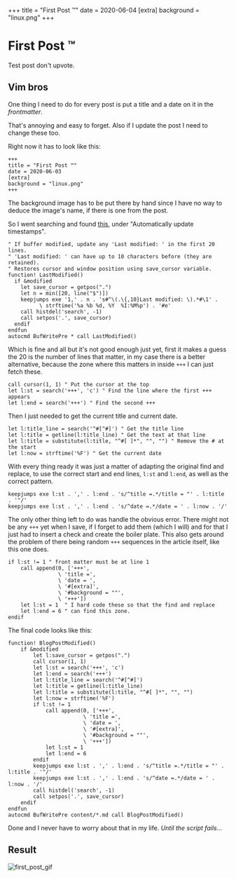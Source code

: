 +++
title = "First Post ™"
date = 2020-06-04
[extra]
background = "linux.png"
+++
# First Post ™

Test post don't upvote.

## Vim bros

One thing I need to do for every post is put a title and a date on it in the
_frontmatter_.

That's annoying and easy to forget. Also if I update the post I need to change
these too.

Right now it has to look like this:

```
+++
title = "First Post ™"
date = 2020-06-03
[extra]
background = "linux.png"
+++
```

The background image has to be put there by hand since I have no way to deduce
the image's name, if there is one from the post.

So I went searching and found [this][vimAutoDate], under "Automatically update
timestamps".

```vim
" If buffer modified, update any 'Last modified: ' in the first 20 lines.
" 'Last modified: ' can have up to 10 characters before (they are retained).
" Restores cursor and window position using save_cursor variable.
function! LastModified()
  if &modified
    let save_cursor = getpos(".")
    let n = min([20, line("$")])
    keepjumps exe '1,' . n . 's#^\(.\{,10}Last modified: \).*#\1' .
          \ strftime('%a %b %d, %Y  %I:%M%p') . '#e'
    call histdel('search', -1)
    call setpos('.', save_cursor)
  endif
endfun
autocmd BufWritePre * call LastModified()
```

Which is fine and all but it's not good enough just yet, first it makes a guess
the 20 is the number of lines that matter, in my case there is a better
alternative, because the zone where this matters in inside `+++` I can just
fetch these.

```vim
call cursor(1, 1) " Put the cursor at the top
let l:st = search('+++', 'c') " Find the line where the first +++ appears
let l:end = search('+++') " Find the second +++
```

Then I just needed to get the current title and current date.

```vim
let l:title_line = search('^#[^#]') " Get the title line
let l:title = getline(l:title_line) " Get the text at that line
let l:title = substitute(l:title, "^#[ ]*", "", "") " Remove the # at the start
let l:now = strftime('%F') " Get the current date
```

With every thing ready it was just a matter of adapting the original find and
replace, to use the correct start and end lines, `l:st` and `l:end`, as well as
the correct pattern.
```vim
keepjumps exe l:st . ',' . l:end . 's/^title =.*/title = "' . l:title . '"/'
keepjumps exe l:st . ',' . l:end . 's/^date =.*/date = ' . l:now . '/'
```

The only other thing left to do was handle the obvious error. There might not be
any `+++` yet when I save, if I forget to add them (which I will) and for that I
just had to insert a check and create the boiler plate. This also gets around
the problem of there being random `+++` sequences in the article itself, like
this one does.

```vim
if l:st != 1 " front matter must be at line 1
    call append(0, ['+++',
                \ 'title =',
                \ 'date = ',
                \ '#[extra]',
                \ '#background = ""',
                \ '+++'])
    let l:st = 1  " I hard code these so that the find and replace
    let l:end = 6 " can find this zone.
endif
```

The final code looks like this:

```vim
function! BlogPostModified()
    if &modified
        let l:save_cursor = getpos(".")
        call cursor(1, 1)
        let l:st = search('+++', 'c')
        let l:end = search('+++')
        let l:title_line = search('^#[^#]')
        let l:title = getline(l:title_line)
        let l:title = substitute(l:title, "^#[ ]*", "", "")
        let l:now = strftime('%F')
        if l:st != 1
            call append(0, ['+++',
                        \ 'title =',
                        \ 'date = ',
                        \ '#[extra]',
                        \ '#background = ""',
                        \ '+++'])
            let l:st = 1
            let l:end = 6
        endif
        keepjumps exe l:st . ',' . l:end . 's/^title =.*/title = "' . l:title . '"/'
        keepjumps exe l:st . ',' . l:end . 's/^date =.*/date = ' . l:now . '/'
        call histdel('search', -1)
        call setpos('.', save_cursor)
    endif
endfun
autocmd BufWritePre content/*.md call BlogPostModified()
```

Done and I never have to worry about that in my life. _Until the script fails..._

## Result

![first_post_gif](first_post.gif)

[vimAutoDate]: https://vim.fandom.com/wiki/Insert_current_date_or_time
